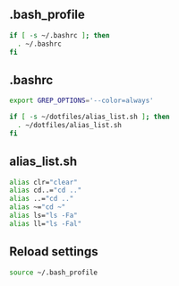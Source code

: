 ## .bash_profile
```sh
if [ -s ~/.bashrc ]; then
  . ~/.bashrc
fi
```

## .bashrc
```sh
export GREP_OPTIONS='--color=always'

if [ -s ~/dotfiles/alias_list.sh ]; then
  . ~/dotfiles/alias_list.sh
fi
```

## alias_list.sh
```sh
alias clr="clear"
alias cd..="cd .."
alias ..="cd .."
alias ~="cd ~"
alias ls="ls -Fa"
alias ll="ls -Fal"
```

## Reload settings
```sh
source ~/.bash_profile
```